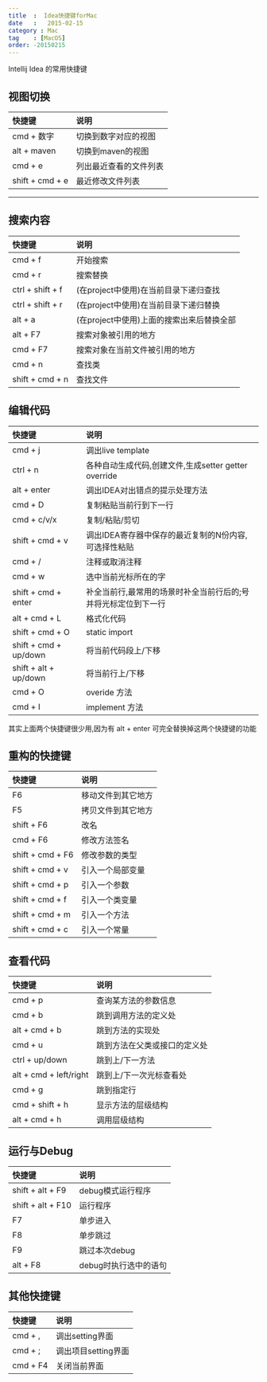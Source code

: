 ```yaml
---
title  :  Idea快捷键forMac
date   :   2015-02-15
category : Mac  
tag    : [MacOS]
order: -20150215
---
```



Intellij Idea 的常用快捷键

## 视图切换

| 快捷键          | 说明                   |
| :-------------- | :--------------------- |
| cmd + 数字      | 切换到数字对应的视图   |
| alt + maven     | 切换到maven的视图      |
| cmd + e         | 列出最近查看的文件列表 |
| shift + cmd + e | 最近修改文件列表       |


*****

## 搜索内容

| 快捷键           | 说明                                      |
| :--------------- | :---------------------------------------- |
| cmd + f          | 开始搜索                                  |
| cmd + r          | 搜索替换                                  |
| ctrl + shift + f | (在project中使用)在当前目录下递归查找     |
| ctrl + shift + r | (在project中使用)在当前目录下递归替换     |
| alt + a          | (在project中使用)上面的搜索出来后替换全部 |
| alt + F7         | 搜索对象被引用的地方                      |
| cmd + F7         | 搜索对象在当前文件被引用的地方            |
| cmd + n          | 查找类                                    |
| shift + cmd + n  | 查找文件                                  |

## 编辑代码

| 快捷键                | 说明                                                           |
| :-------------------- | :------------------------------------------------------------- |
| cmd + j               | 调出live template                                              |
| ctrl + n              | 各种自动生成代码,创建文件,生成setter getter override           |
| alt + enter           | 调出IDEA对出错点的提示处理方法                                 |
| cmd + D               | 复制粘贴当前行到下一行                                         |
| cmd + c/v/x           | 复制/粘贴/剪切                                                 |
| shift + cmd + v       | 调出IDEA寄存器中保存的最近复制的N份内容,可选择性粘贴           |
| cmd + /               | 注释或取消注释                                                 |
| cmd + w               | 选中当前光标所在的字                                           |
| shift + cmd + enter   | 补全当前行,最常用的场景时补全当前行后的;号并将光标定位到下一行 |
| alt + cmd + L         | 格式化代码                                                     |
| shift + cmd + O       | static import                                                  |
| shift + cmd + up/down | 将当前代码段上/下移                                            |
| shift + alt + up/down | 将当前行上/下移                                                |
| cmd + O               | overide 方法                                                   |
| cmd + I               | implement 方法                                                 |

其实上面两个快捷键很少用,因为有 alt + enter 可完全替换掉这两个快捷键的功能

## 重构的快捷键

| 快捷键           | 说明               |
| :--------------- | :----------------- |
| F6               | 移动文件到其它地方 |
| F5               | 拷贝文件到其它地方 |
| shift + F6       | 改名               |
| cmd + F6         | 修改方法签名       |
| shift + cmd + F6 | 修改参数的类型     |
| shift + cmd + v  | 引入一个局部变量   |
| shift + cmd + p  | 引入一个参数       |
| shift + cmd + f  | 引入一个类变量     |
| shift + cmd + m  | 引入一个方法       |
| shift + cmd + c  | 引入一个常量       |

## 查看代码

| 快捷键                 | 说明                         |
| :--------------------- | :--------------------------- |
| cmd + p                | 查询某方法的参数信息         |
| cmd + b                | 跳到调用方法的定义处         |
| alt + cmd + b          | 跳到方法的实现处             |
| cmd + u                | 跳到方法在父类或接口的定义处 |
| ctrl + up/down         | 跳到上/下一方法              |
| alt + cmd + left/right | 跳到上/下一次光标查看处      |
| cmd + g                | 跳到指定行                   |
| cmd + shift + h        | 显示方法的层级结构           |
| alt + cmd + h          | 调用层级结构                 |

## 运行与Debug

| 快捷键            | 说明                  |
| :---------------- | :-------------------- |
| shift + alt + F9  | debug模式运行程序     |
| shift + alt + F10 | 运行程序              |
| F7                | 单步进入              |
| F8                | 单步跳过              |
| F9                | 跳过本次debug         |
| alt + F8          | debug时执行选中的语句 |

## 其他快捷键

| 快捷键   | 说明                |
| :------- | :------------------ |
| cmd + ,  | 调出setting界面     |
| cmd + ;  | 调出项目setting界面 |
| cmd + F4 | 关闭当前界面        |
